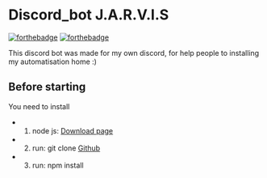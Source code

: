 # Discord_bot J.A.R.V.I.S

[![forthebadge](http://forthebadge.com/images/badges/built-by-developers.svg)](http://forthebadge.com) [![forthebadge](http://forthebadge.com/images/badges/built-with-swag.svg)](http://forthebadge.com)

This discord bot was made for my own discord, for help people to installing my automatisation home :)

## Before starting

You need to install
  - 1) node js: [Download page](https://docs.npmjs.com/getting-started/installing-node)
  - 2) run: git clone [Github](https://github.com/zaraakai/discord_bot)
  - 3) run: npm install
